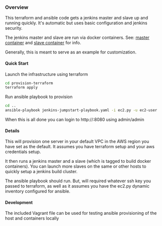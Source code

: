 ### Overview

This terraform and ansible code gets a jenkins master and slave up and running quickly. 
It's automatic but uses basic configuration and jenkins security.

The jenkins master and slave are run via docker containers. See: [master container](https://github.com/rgoodwin/jenkins-master-preconfigured)
and [slave container](https://github.com/rgoodwin/docker-centos-jenkins-swarm-slave) for info.

Generally, this is meant to serve as an example for customization.

#### Quick Start

Launch the infrastructure using terraform

```bash
cd provision-terraform
terraform apply
```

Run ansible playbook to provision 

```bash
cd ..
ansible-playbook jenkins-jumpstart-playbook.yaml -i ec2.py -u ec2-user --limit tag_Name_jenkins_master
```

When this is all done you can login to http://<ip of new jenkins host>:8080 using admin/admin

#### Details

This will provision one server in your default VPC in the AWS region you have set as the default. It assumes you have
terraform setup and your aws credentials setup.

It then runs a jenkins master and a slave (which is tagged to build docker containers). You can launch more slaves on
the same or other hosts to quickly setup a jenkins build cluster.

The ansible playbook should run. But, will required whatever ssh key you passed to terraform, as well as it assumes you
have the ec2.py dynamic inventory configured for ansible.

#### Development

The included Vagrant file can be used for testing ansible provisioning of the host and containers locally